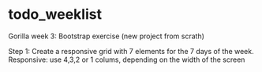 # todo_weeklist
Gorilla week 3: Bootstrap exercise (new project from scrath)

Step 1:
Create a responsive grid with 7 elements for the 7 days of the week.
Responsive: use 4,3,2 or 1 colums, depending on the width of the screen